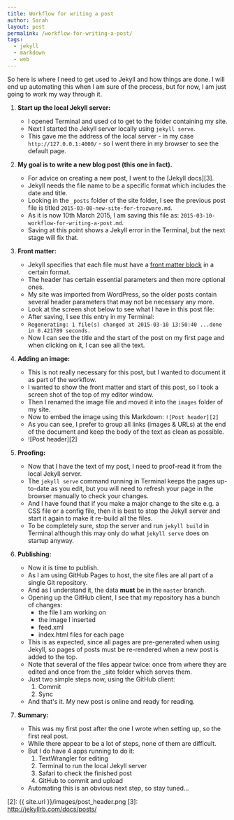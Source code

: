 ```yaml
---
title: Workflow for writing a post
author: Sarah
layout: post
permalink: /workflow-for-writing-a-post/
tags:
  - jekyll
  - markdown
  - web
---
```


So here is where I need to get used to Jekyll and how things are done.
I will end up automating this when I am sure of the process, but for now, I am just going to work my way through it.

1. **Start up the local Jekyll server:**
	- I opened Terminal and used `cd` to get to the folder containing my site.
	- Next I started the Jekyll server locally using `jekyll serve`.
	- This gave me the address of the local server - in my case `http://127.0.0.1:4000/` - so I went there in my browser to see the default page.

1. **My goal is to write a new blog post (this one in fact).**
	- For advice on creating a new post, I went to the [Jekyll docs][3].
	- Jekyll needs the file name to be a specific format which includes the date and title.
	- Looking in the `_posts` folder of the site folder, I see the previous post file is titled `2015-03-08-new-site-for-trozware.md`.
	- As it is now 10th March 2015, I am saving this file as: `2015-03-10-workflow-for-writing-a-post.md`.
	- Saving at this point shows a Jekyll error in the Terminal, but the next stage will fix that.

1. **Front matter:**
	- Jekyll specifies that each file must have a [front matter block][1] in a certain format.
	- The header has certain essential parameters and then more optional ones.
	- My site was imported from WordPress, so the older posts contain several header parameters that may not be necessary any more.
	- Look at the screen shot below to see what I have in this post file:
	- After saving, I see this entry in my Terminal:
	- `Regenerating: 1 file(s) changed at 2015-03-10 13:50:40 ...done in 0.421789 seconds.`
	- Now I can see the title and the start of the post on my first page and when clicking on it, I can see all the text.

1. **Adding an image:**
	- This is not really necessary for this post, but I wanted to document it as part of the workflow.
	- I wanted to show the front matter and start of this post, so I took a screen shot of the top of my editor window.
	- Then I renamed the image file and moved it into the `images` folder of my site.
	- Now to embed the image using this Markdown: `![Post header][2]`
	- As you can see, I prefer to group all links (images & URLs) at the end of the document and keep the body of the text as clean as possible.
	- ![Post header][2]

1. **Proofing:**
	- Now that I have the text of my post, I need to proof-read it from the local Jekyll server.
	- The `jekyll serve` command running in Terminal keeps the pages up-to-date as you edit, but you will need to refresh your page in the browser manually to check your changes.
	- And I have found that if you make a major change to the site e.g. a CSS file or a config file, then it is best to stop the Jekyll server and start it again to make it re-build all the files.
	- To be completely sure, stop the server and run `jekyll build` in Terminal although this may only do what `jekyll serve` does on startup anyway.

1. **Publishing:**
	- Now it is time to publish.
	- As I am using GitHub Pages to host, the site files are all part of a single Git repository.
	- And as I understand it, the data **must** be in the `master` branch.
	- Opening up the GitHub client, I see that my repository has a bunch of changes:
		- the file I am working on
		- the image I inserted
		- feed.xml
		- index.html files for each page
	- This is as expected, since all pages are pre-generated when using Jekyll, so pages of posts must be re-rendered when a new post is added to the top.
	- Note that several of the files appear twice: once from where they are edited and once from the _site folder which serves them.
	- Just two simple steps now, using the GitHub client:
		1. Commit
		2. Sync
	- And that's it. My new post is online and ready for reading.

1. **Summary:**
	- This was my first post after the one I wrote when setting up, so the first real post.
	- While there appear to be a lot of steps, none of them are difficult.
	- But I do have 4 apps running to do it:
		1. TextWrangler for editing
		1. Terminal to run the local Jekyll server
		1. Safari to check the finished post
		1. GitHub to commit and upload
	- Automating this is an obvious next step, so stay tuned...


[1]: http://jekyllrb.com/docs/frontmatter/
[2]: {{ site.url }}/images/post_header.png
[3]: http://jekyllrb.com/docs/posts/

